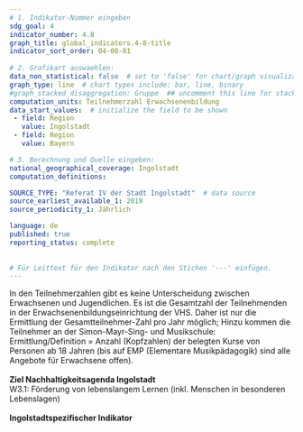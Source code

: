```yaml
---
# 1. Indikator-Nummer eingeben 
sdg_goal: 4 
indicator_number: 4.8
graph_title: global_indicators.4-8-title
indicator_sort_order: 04-08-01
 
# 2. Grafikart auswaehlen: 
data_non_statistical: false  # set to 'false' for chart/graph visualization 
graph_type: line  # chart types include: bar, line, binary 
#graph_stacked_disaggregation: Gruppe  ## uncomment this line for stacked bars. eplace 'Geschlecht' with the field of aggregation. 
computation_units: Teilnehmerzahl Erwachsenenbildung 
data_start_values:  # initialize the field to be shown  
 - field: Region 
   value: Ingolstadt 
 - field: Region 
   value: Bayern 

# 3. Berechnung und Quelle eingeben: 
national_geographical_coverage: Ingolstadt 
computation_definitions: 

SOURCE_TYPE: "Referat IV der Stadt Ingolstadt"  # data source  
source_earliest_available_1: 2019
source_periodicity_1: Jährlich

language: de   
published: true 
reporting_status: complete
 
 
# Für Leittext für den Indikator nach den Stichen '---' einfügen. 
---
```

In den Teilnehmerzahlen gibt es keine Unterscheidung zwischen Erwachsenen und Jugendlichen. Es ist die Gesamtzahl der Teilnehmenden in der Erwachsenenbildungseinrichtung der VHS. Daher ist nur die Ermittlung der Gesamtteilnehmer-Zahl pro Jahr möglich; Hinzu kommen die Teilnehmer an der Simon-Mayr-Sing- und Musikschule: Ermittlung/Definition = Anzahl (Kopfzahlen) der belegten Kurse von Personen ab 18 Jahren (bis auf EMP (Elementare Musikpädagogik) sind alle Angebote für Erwachsene offen). <br>
<br>
<b>Ziel Nachhaltigkeitsagenda Ingolstadt</b><br>
W3.1: Förderung von lebenslangem Lernen (inkl. Menschen in besonderen Lebenslagen)<br>
<br>
<b>Ingolstadtspezifischer Indikator</b>
